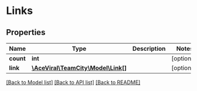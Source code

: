 # Links

## Properties
Name | Type | Description | Notes
------------ | ------------- | ------------- | -------------
**count** | **int** |  | [optional] 
**link** | [**\AceViral\TeamCity\Model\Link[]**](Link.md) |  | [optional] 

[[Back to Model list]](../README.md#documentation-for-models) [[Back to API list]](../README.md#documentation-for-api-endpoints) [[Back to README]](../README.md)


